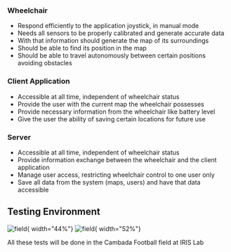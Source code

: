 ### Wheelchair
* Respond efficiently to the application joystick, in manual mode
* Needs all sensors to be properly calibrated and generate accurate data
* With that information should generate the map of its surroundings
* Should be able to find its position in the map
* Should be able to travel autonomously between certain positions avoiding obstacles

### Client Application
* Accessible at all time, independent of wheelchair status
* Provide the user with the current map the wheelchair possesses
* Provide necessary information from the wheelchair like battery level
* Give the user the ability of saving certain locations for future use

### Server
* Accessible at all time, independent of wheelchair status
* Provide information exchange between the wheelchair and the client application
* Manage user access, restricting wheelchair control to one user only
* Save all data from the system (maps, users) and have that data accessible

## Testing Environment

![field](../img/wheelchair/field.jpg){ width="44%"}
![field](../img/wheelchair/field2.jpg){ width="52%"}

All these tests will be done in the Cambada Football field at IRIS Lab


